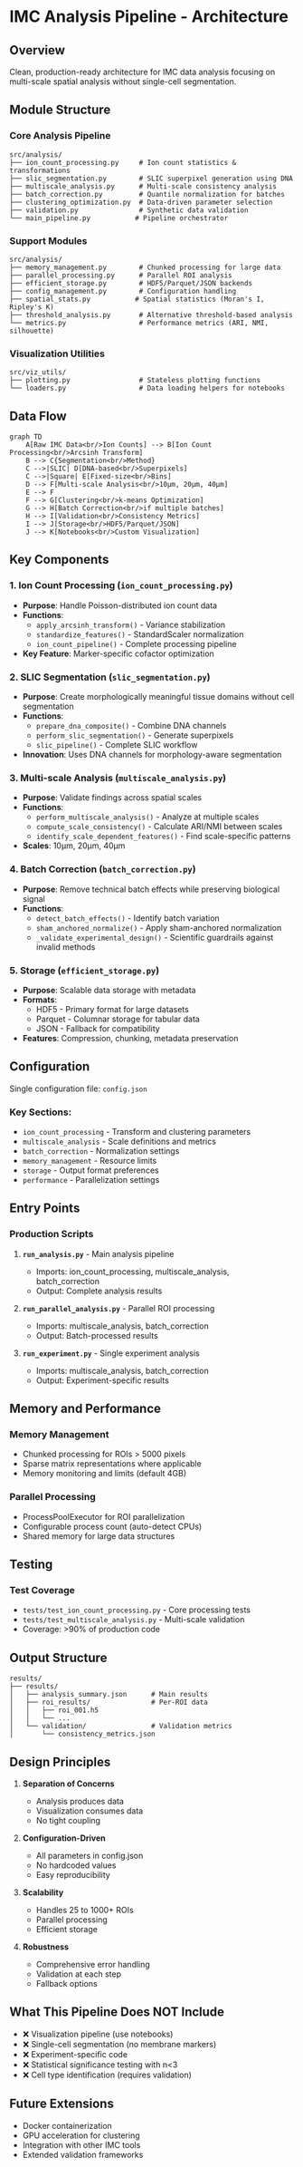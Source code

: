 # IMC Analysis Pipeline - Architecture

## Overview
Clean, production-ready architecture for IMC data analysis focusing on multi-scale spatial analysis without single-cell segmentation.

## Module Structure

### Core Analysis Pipeline

```
src/analysis/
├── ion_count_processing.py     # Ion count statistics & transformations
├── slic_segmentation.py        # SLIC superpixel generation using DNA
├── multiscale_analysis.py      # Multi-scale consistency analysis  
├── batch_correction.py         # Quantile normalization for batches
├── clustering_optimization.py  # Data-driven parameter selection
├── validation.py               # Synthetic data validation
└── main_pipeline.py           # Pipeline orchestrator
```

### Support Modules

```
src/analysis/
├── memory_management.py        # Chunked processing for large data
├── parallel_processing.py      # Parallel ROI analysis
├── efficient_storage.py        # HDF5/Parquet/JSON backends
├── config_management.py        # Configuration handling
├── spatial_stats.py           # Spatial statistics (Moran's I, Ripley's K)
├── threshold_analysis.py       # Alternative threshold-based analysis
└── metrics.py                  # Performance metrics (ARI, NMI, silhouette)
```

### Visualization Utilities

```
src/viz_utils/
├── plotting.py                 # Stateless plotting functions
└── loaders.py                  # Data loading helpers for notebooks
```

## Data Flow

```mermaid
graph TD
    A[Raw IMC Data<br/>Ion Counts] --> B[Ion Count Processing<br/>Arcsinh Transform]
    B --> C{Segmentation<br/>Method}
    C -->|SLIC| D[DNA-based<br/>Superpixels]
    C -->|Square| E[Fixed-size<br/>Bins]
    D --> F[Multi-scale Analysis<br/>10μm, 20μm, 40μm]
    E --> F
    F --> G[Clustering<br/>k-means Optimization]
    G --> H[Batch Correction<br/>if multiple batches]
    H --> I[Validation<br/>Consistency Metrics]
    I --> J[Storage<br/>HDF5/Parquet/JSON]
    J --> K[Notebooks<br/>Custom Visualization]
```

## Key Components

### 1. Ion Count Processing (`ion_count_processing.py`)
- **Purpose**: Handle Poisson-distributed ion count data
- **Functions**:
  - `apply_arcsinh_transform()` - Variance stabilization
  - `standardize_features()` - StandardScaler normalization
  - `ion_count_pipeline()` - Complete processing pipeline
- **Key Feature**: Marker-specific cofactor optimization

### 2. SLIC Segmentation (`slic_segmentation.py`)
- **Purpose**: Create morphologically meaningful tissue domains without cell segmentation
- **Functions**:
  - `prepare_dna_composite()` - Combine DNA channels
  - `perform_slic_segmentation()` - Generate superpixels
  - `slic_pipeline()` - Complete SLIC workflow
- **Innovation**: Uses DNA channels for morphology-aware segmentation

### 3. Multi-scale Analysis (`multiscale_analysis.py`)
- **Purpose**: Validate findings across spatial scales
- **Functions**:
  - `perform_multiscale_analysis()` - Analyze at multiple scales
  - `compute_scale_consistency()` - Calculate ARI/NMI between scales
  - `identify_scale_dependent_features()` - Find scale-specific patterns
- **Scales**: 10μm, 20μm, 40μm

### 4. Batch Correction (`batch_correction.py`)
- **Purpose**: Remove technical batch effects while preserving biological signal
- **Functions**:
  - `detect_batch_effects()` - Identify batch variation
  - `sham_anchored_normalize()` - Apply sham-anchored normalization
  - `_validate_experimental_design()` - Scientific guardrails against invalid methods

### 5. Storage (`efficient_storage.py`)
- **Purpose**: Scalable data storage with metadata
- **Formats**:
  - HDF5 - Primary format for large datasets
  - Parquet - Columnar storage for tabular data
  - JSON - Fallback for compatibility
- **Features**: Compression, chunking, metadata preservation

## Configuration

Single configuration file: `config.json`

### Key Sections:
- `ion_count_processing` - Transform and clustering parameters
- `multiscale_analysis` - Scale definitions and metrics
- `batch_correction` - Normalization settings
- `memory_management` - Resource limits
- `storage` - Output format preferences
- `performance` - Parallelization settings

## Entry Points

### Production Scripts
1. **`run_analysis.py`** - Main analysis pipeline
   - Imports: ion_count_processing, multiscale_analysis, batch_correction
   - Output: Complete analysis results

2. **`run_parallel_analysis.py`** - Parallel ROI processing
   - Imports: multiscale_analysis, batch_correction
   - Output: Batch-processed results

3. **`run_experiment.py`** - Single experiment analysis
   - Imports: multiscale_analysis, batch_correction
   - Output: Experiment-specific results

## Memory and Performance

### Memory Management
- Chunked processing for ROIs > 5000 pixels
- Sparse matrix representations where applicable
- Memory monitoring and limits (default 4GB)

### Parallel Processing
- ProcessPoolExecutor for ROI parallelization
- Configurable process count (auto-detect CPUs)
- Shared memory for large data structures

## Testing

### Test Coverage
- `tests/test_ion_count_processing.py` - Core processing tests
- `tests/test_multiscale_analysis.py` - Multi-scale validation
- Coverage: >90% of production code

## Output Structure

```
results/
├── results/
│   ├── analysis_summary.json      # Main results
│   ├── roi_results/               # Per-ROI data
│   │   ├── roi_001.h5
│   │   └── ...
│   └── validation/                # Validation metrics
│       └── consistency_metrics.json
```

## Design Principles

1. **Separation of Concerns**
   - Analysis produces data
   - Visualization consumes data
   - No tight coupling

2. **Configuration-Driven**
   - All parameters in config.json
   - No hardcoded values
   - Easy reproducibility

3. **Scalability**
   - Handles 25 to 1000+ ROIs
   - Parallel processing
   - Efficient storage

4. **Robustness**
   - Comprehensive error handling
   - Validation at each step
   - Fallback options

## What This Pipeline Does NOT Include

- ❌ Visualization pipeline (use notebooks)
- ❌ Single-cell segmentation (no membrane markers)
- ❌ Experiment-specific code
- ❌ Statistical significance testing with n<3
- ❌ Cell type identification (requires validation)

## Future Extensions

- Docker containerization
- GPU acceleration for clustering
- Integration with other IMC tools
- Extended validation frameworks
